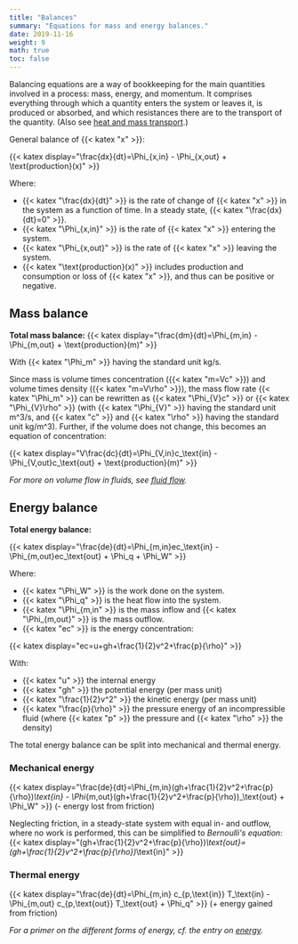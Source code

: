```yaml
---
title: "Balances"
summary: "Equations for mass and energy balances."
date: 2019-11-16
weight: 9
math: true
toc: false
---
```


Balancing equations are a way of bookkeeping for the main quantities involved in a process: mass, energy, and momentum. It comprises everything through which a quantity enters the system or leaves it, is produced or absorbed, and which resistances there are to the transport of the quantity. (Also see [heat and mass transport](https://write.as/christina-unger/heat-and-mass-flow).)

General balance of {{< katex "x" >}}:

{{< katex display="\frac{dx}{dt}=\Phi_{x,in} - \Phi_{x,out} + \text{production}(x)" >}}

Where:

* {{< katex "\frac{dx}{dt}" >}} is the rate of change of {{< katex "x" >}} in the system as a function of time. In a steady state, {{< katex "\frac{dx}{dt}=0" >}}.
* {{< katex "\Phi_{x,in}" >}} is the rate of {{< katex "x" >}} entering the system.
* {{< katex "\Phi_{x,out}" >}} is the rate of {{< katex "x" >}} leaving the system.
* {{< katex "\text{production}(x)" >}} includes production and consumption or loss of {{< katex "x" >}}, and thus can be positive or negative.

## Mass balance

**Total mass balance:**
{{< katex display="\frac{dm}{dt}=\Phi_{m,in} - \Phi_{m,out} + \text{production}(m)" >}}

With {{< katex "\Phi_m" >}} having the standard unit kg/s.

Since mass is volume times concentration ({{< katex "m=Vc" >}}) and volume times density ({{< katex "m=V\rho" >}}), the mass flow rate {{< katex "\Phi_m" >}} can be rewritten as {{< katex "\Phi_{V}c" >}} or {{< katex "\Phi_{V}\rho" >}} (with {{< katex "\Phi_{V}" >}} having the standard unit m^3/s, and {{< katex "c" >}} and {{< katex "\rho" >}} having the standard unit kg/m^3). Further, if the volume does not change, this becomes an equation of concentration:

{{< katex display="V\frac{dc}{dt}=\Phi_{V,in}c_\text{in} - \Phi_{V,out}c_\text{out} + \text{production}(m)" >}}

_For more on volume flow in fluids, see [fluid flow](https://write.as/christina-unger/fluid-flow)._

## Energy balance

**Total energy balance:**

{{< katex display="\frac{de}{dt}=\Phi_{m,in}ec_\text{in} - \Phi_{m,out}ec_\text{out} + \Phi_q + \Phi_W" >}}

Where:

* {{< katex "\Phi_W" >}} is the work done on the system.
* {{< katex "\Phi_q" >}} is the heat flow into the system.
* {{< katex "\Phi_{m,in" >}} is the mass inflow and {{< katex "\Phi_{m,out}" >}} is the mass outflow.
* {{< katex "ec" >}} is the energy concentration:

{{< katex display="ec=u+gh+\frac{1}{2}v^2+\frac{p}{\rho}" >}}

With:

* {{< katex "u" >}} the internal energy
* {{< katex "gh" >}} the potential energy (per mass unit)
* {{< katex "\frac{1}{2}v^2" >}} the kinetic energy (per mass unit)
* {{< katex "\frac{p}{\rho}" >}} the pressure energy of an incompressible fluid (where {{< katex "p" >}} the pressure and {{< katex "\rho" >}} the density)

The total energy balance can be split into mechanical and thermal energy.

### Mechanical energy

{{< katex display="\frac{de}{dt}=\Phi_{m,in}(gh+\frac{1}{2}v^2+\frac{p}{\rho})_\text{in} - \Phi_{m,out}(gh+\frac{1}{2}v^2+\frac{p}{\rho})_\text{out} + \Phi_W" >}}
(- energy lost from friction)

Neglecting friction, in a steady-state system with equal in- and outflow, where no work is performed, this can be simplified to _Bernoulli's equation_:
{{< katex display="(gh+\frac{1}{2}v^2+\frac{p}{\rho})_\text{out}=(gh+\frac{1}{2}v^2+\frac{p}{\rho})_\text{in}" >}}

### Thermal energy

{{< katex display="\frac{de}{dt}=\Phi_{m,in} c_{p,\text{in}} T_\text{in} - \Phi_{m,out} c_{p,\text{out}} T_\text{out} + \Phi_q" >}}
(+ energy gained from friction)

_For a primer on the different forms of energy, cf. the entry on [energy](https://write.as/christina-unger/energy)._
